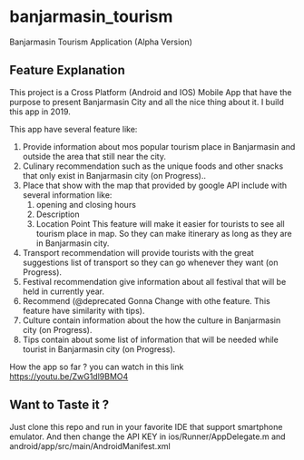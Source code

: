 # banjarmasin_tourism

Banjarmasin Tourism Application (Alpha Version)

## Feature Explanation

This project is a Cross Platform (Android and IOS) Mobile App
that have the purpose to present Banjarmasin City and all the nice thing about it.
I build this app in 2019.

This app have several feature like:
1. Provide information about mos popular tourism place in Banjarmasin 
   and outside the area that still near the city.
2. Culinary recommendation such as the unique foods and other snacks that only exist in Banjarmasin city (on Progress)..
3. Place that show with the map that provided by google API 
   include with several information like:
   1. opening and closing hours 
   2. Description
   3. Location Point
   This feature will make it easier for tourists to see all tourism place
   in map. So they can make itinerary as long as they are in Banjarmasin city.
4. Transport recommendation will provide tourists with the great suggestions list of transport 
   so they can go whenever they want (on Progress).
5. Festival recommendation give information about all festival that will be held in currently year.
6. Recommend (@deprecated Gonna Change with othe feature. This feature have similarity with tips).
7. Culture contain information about the how the culture in Banjarmasin city (on Progress).
8. Tips contain about some list of information that will be needed while tourist in Banjarmasin city (on Progress).

How the app so far ? you can watch in this link https://youtu.be/ZwG1dl9BMO4



## Want to Taste it ?
Just clone this repo and run in your favorite IDE that support smartphone emulator.
And then change the API KEY in ios/Runner/AppDelegate.m and android/app/src/main/AndroidManifest.xml


